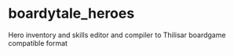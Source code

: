 # boardytale_heroes
Hero inventory and skills editor and compiler to Thilisar boardgame compatible format
